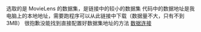 选取的是 MovieLens 的数据集，是链接中的较小的数据集
代码中的数据地址是我电脑上的本地地址，需要跑程序可以从此链接中下载（数据量不大，只有不到3MB）
很抱歉没能找到直接配置好数据集地址的方法
[数据连接](https://grouplens.org/datasets/movielens/latest/)
